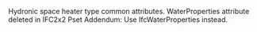 Hydronic space heater type common attributes.
WaterProperties attribute deleted in IFC2x2 Pset Addendum: Use IfcWaterProperties instead.